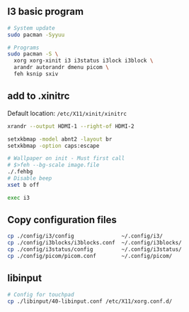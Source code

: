 ## I3 basic program
```bash
# System update
sudo pacman -Syyuu

# Programs
sudo pacman -S \
  xorg xorg-xinit i3 i3status i3lock i3block \
  arandr autorandr dmenu picom \
  feh ksnip sxiv
```

## add to .xinitrc
Default location: `/etc/X11/xinit/xinitrc`
```bash
xrandr --output HDMI-1 --right-of HDMI-2

setxkbmap -model abnt2 -layout br
setxkbmap -option caps:escape

# Wallpaper on init - Must first call
# $>feh --bg-scale image.file
./.fehbg
# Disable beep
xset b off

exec i3
```

## Copy configuration files
```bash
cp ./config/i3/config               ~/.config/i3/
cp ./config/i3blocks/i3blocks.conf  ~/.config/i3blocks/
cp ./config/i3status/config         ~/.config/i3status/
cp ./config/picom/picom.conf        ~/.config/picom/
```

## libinput
```bash
# Config for touchpad
cp ./libinput/40-libinput.conf /etc/X11/xorg.conf.d/
```
